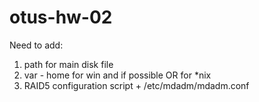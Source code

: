 # otus-hw-02

Need to add:

1) path for main disk file
2) var - home for win and if possible OR for *nix
3) RAID5 configuration script + /etc/mdadm/mdadm.conf
